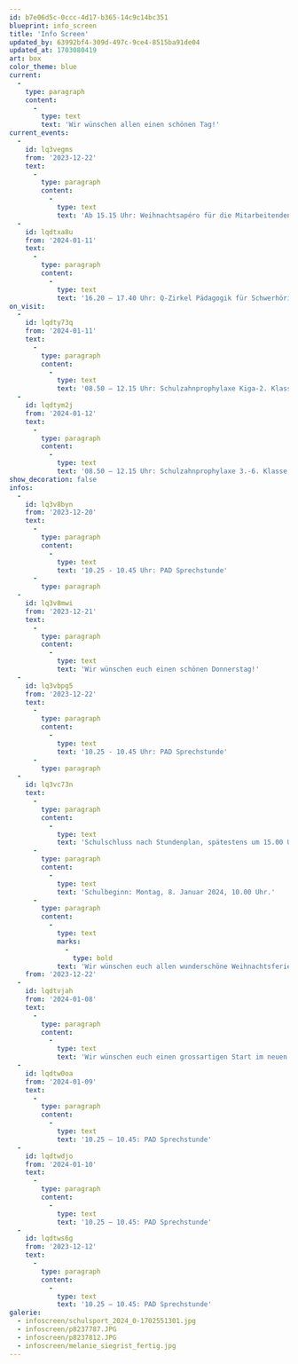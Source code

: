```yaml
---
id: b7e06d5c-0ccc-4d17-b365-14c9c14bc351
blueprint: info_screen
title: 'Info Screen'
updated_by: 63992bf4-309d-497c-9ce4-8515ba91de04
updated_at: 1703080419
art: box
color_theme: blue
current:
  -
    type: paragraph
    content:
      -
        type: text
        text: 'Wir wünschen allen einen schönen Tag!'
current_events:
  -
    id: lq3vegms
    from: '2023-12-22'
    text:
      -
        type: paragraph
        content:
          -
            type: text
            text: 'Ab 15.15 Uhr: Weihnachtsapéro für die Mitarbeitenden – Viel Vergnügen!'
  -
    id: lqdtxa8u
    from: '2024-01-11'
    text:
      -
        type: paragraph
        content:
          -
            type: text
            text: '16.20 – 17.40 Uhr: Q-Zirkel Pädagogik für Schwerhörige und Gehörlose, Aula - Herzlich willkommen'
on_visit:
  -
    id: lqdty73q
    from: '2024-01-11'
    text:
      -
        type: paragraph
        content:
          -
            type: text
            text: '08.50 – 12.15 Uhr: Schulzahnprophylaxe Kiga-2. Klasse, im Klassenzimmer'
  -
    id: lqdtym2j
    from: '2024-01-12'
    text:
      -
        type: paragraph
        content:
          -
            type: text
            text: '08.50 – 12.15 Uhr: Schulzahnprophylaxe 3.-6. Klasse, im Klassenzimmer'
show_decoration: false
infos:
  -
    id: lq3v8byn
    from: '2023-12-20'
    text:
      -
        type: paragraph
        content:
          -
            type: text
            text: '10.25 - 10.45 Uhr: PAD Sprechstunde'
      -
        type: paragraph
  -
    id: lq3v8mwi
    from: '2023-12-21'
    text:
      -
        type: paragraph
        content:
          -
            type: text
            text: 'Wir wünschen euch einen schönen Donnerstag!'
  -
    id: lq3vbpg5
    from: '2023-12-22'
    text:
      -
        type: paragraph
        content:
          -
            type: text
            text: '10.25 - 10.45 Uhr: PAD Sprechstunde'
      -
        type: paragraph
  -
    id: lq3vc73n
    text:
      -
        type: paragraph
        content:
          -
            type: text
            text: 'Schulschluss nach Stundenplan, spätestens um 15.00 Uhr.'
      -
        type: paragraph
        content:
          -
            type: text
            text: 'Schulbeginn: Montag, 8. Januar 2024, 10.00 Uhr.'
      -
        type: paragraph
        content:
          -
            type: text
            marks:
              -
                type: bold
            text: 'Wir wünschen euch allen wunderschöne Weihnachtsferien und einen guten Rutsch ins neue Jahr!'
    from: '2023-12-22'
  -
    id: lqdtvjah
    from: '2024-01-08'
    text:
      -
        type: paragraph
        content:
          -
            type: text
            text: 'Wir wünschen euch einen grossartigen Start im neuen Jahr!'
  -
    id: lqdtw0oa
    from: '2024-01-09'
    text:
      -
        type: paragraph
        content:
          -
            type: text
            text: '10.25 – 10.45: PAD Sprechstunde'
  -
    id: lqdtwdjo
    from: '2024-01-10'
    text:
      -
        type: paragraph
        content:
          -
            type: text
            text: '10.25 – 10.45: PAD Sprechstunde'
  -
    id: lqdtws6g
    from: '2023-12-12'
    text:
      -
        type: paragraph
        content:
          -
            type: text
            text: '10.25 – 10.45: PAD Sprechstunde'
galerie:
  - infoscreen/schulsport_2024_0-1702551301.jpg
  - infoscreen/p8237787.JPG
  - infoscreen/p8237812.JPG
  - infoscreen/melanie_siegrist_fertig.jpg
---
```

